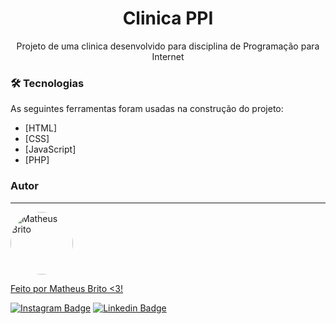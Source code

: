 <h1 align="center">Clinica PPI</h1>

<p align="center">Projeto de uma clinica desenvolvido para disciplina de Programação para Internet</p>

### 🛠 Tecnologias

As seguintes ferramentas foram usadas na construção do projeto:

- [HTML]
- [CSS]
- [JavaScript]
- [PHP]

### Autor
---

<a href="https://github.com/matheusbrito00">
 <img style="border-radius: 50%" src="https://avatars.githubusercontent.com/u/59891247?s=400&u=0ca61d39b048a95728b053dda264efe22ca074ec&v=4" width="100px;" alt="Matheus Brito"/>
 <br />


Feito por Matheus Brito <3!

[![Instagram Badge](https://img.shields.io/badge/-@matheusbrit00-1ca0f1?style=flat-square&labelColor=1ca0f1&logo=instagram&logoColor=white&link=https://www.instagram.com/matheusbrit00/)](https://www.instagram.com/matheusbrit00/) [![Linkedin Badge](https://img.shields.io/badge/-Matheus-blue?style=flat-square&logo=Linkedin&logoColor=white&link=https://www.linkedin.com/in/matheusbrito00/)](https://www.linkedin.com/in/matheusbrito00/) 
                            
